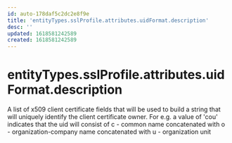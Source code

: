 ```yaml
---
id: auto-178daf5c2dc2e8f9e
title: 'entityTypes.sslProfile.attributes.uidFormat.description'
desc: ''
updated: 1618581242589
created: 1618581242589
---
```

# entityTypes.sslProfile.attributes.uidFormat.description

A list of x509 client certificate fields that will be used to build a string that will uniquely identify the client certificate owner. For e.g. a value of &#39;cou&#39; indicates that the uid will consist of c - common name concatenated with o - organization-company name concatenated with u - organization unit